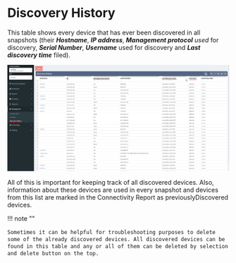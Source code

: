 # Discovery History

This table shows every device that has ever been discovered in all
snapshots (their ***Hostname***, ***IP address***, ***Management
protocol** used* for discovery, ***Serial Number***, ***Username*** used
for discovery and ***Last discovery time*** filed).

![Device History](./device-history.png "Device History")

All of this is important for keeping track of all discovered devices.
Also, information about these devices are used in every snapshot and devices from this list are marked in the Connectivity Report as previouslyDiscovered devices.

!!! note ""

    Sometimes it can be helpful for troubleshooting purposes to delete some of the already discovered devices. All discovered devices can be found in this table and any or all of them can be deleted by selection and delete button on the top.

